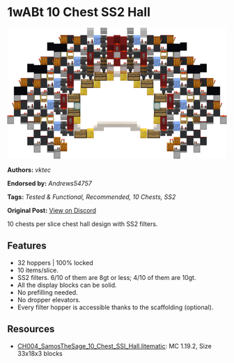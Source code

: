 # 1wABt 10 Chest SS2 Hall
<img alt="SamosTheSage_10_Chest_SSI_Hall.png" src="images/SamosTheSage_10_Chest_SSI_Hall.png?raw=1" height="300px">

**Authors:** *vktec*

**Endorsed by:** *Andrews54757*

**Tags:** *Tested & Functional, Recommended, 10 Chests, SS2*

**Original Post:** [View on Discord](https://discord.com/channels/1375556143186837695/1388178424639787048)

10 chests per slice chest hall design with SS2 filters.

## Features
- 32 hoppers | 100% locked
- 10 items/slice.
- SS2 filters. 6/10 of them are 8gt or less; 4/10 of them are 10gt.
- All the display blocks can be solid.
- No prefilling needed.
- No dropper elevators.
- Every filter hopper is accessible thanks to the scaffolding (optional).

## Resources
- [CH004_SamosTheSage_10_Chest_SSI_Hall.litematic](attachments/CH004_SamosTheSage_10_Chest_SSI_Hall.litematic): MC 1.19.2, Size 33x18x3 blocks
